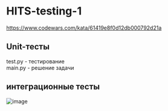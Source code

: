 # HITS-testing-1
https://www.codewars.com/kata/61419e8f0d12db000792d21a  
## Unit-тесты
test.py - тестирование  
main.py - решение задачи  
## интеграционные тесты
![image](https://user-images.githubusercontent.com/80841734/162574166-bb4ac111-c0fb-40f6-8b6e-b357a3fb63d2.png)
